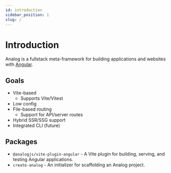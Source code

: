 ```yaml
---
id: introduction
sidebar_position: 1
slug: /
---
```


# Introduction

Analog is a fullstack meta-framework for building applications and websites with [Angular](https://angular.io).

## Goals

- Vite-based
  - Supports Vite/Vitest
- Low config
- File-based routing
  - Support for API/server routes
- Hybrid SSR/SSG support
- Integrated CLI (future)

## Packages

- `@analogjs/vite-plugin-angular` - A Vite plugin for building, serving, and testing Angular applications.
- `create-analog` - An initializer for scaffolding an Analog project.
